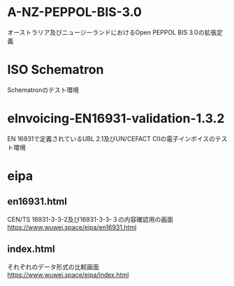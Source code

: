 # A-NZ-PEPPOL-BIS-3.0
オーストラリア及びニュージーランドにおけるOpen PEPPOL BIS 3.0の拡張定義

# ISO Schematron
Schematronのテスト環境

# eInvoicing-EN16931-validation-1.3.2
EN 16931で定義されているUBL 2.1及びUN/CEFACT CIIの電子インボイスのテスト環境

# eipa
## en16931.html
CEN/TS 16931-3-3-2及び16931-3-3-３の内容確認用の画面  
https://www.wuwei.space/eipa/en16931.html

## index.html
それぞれのデータ形式の比較画面  
https://www.wuwei.space/eipa/index.html
